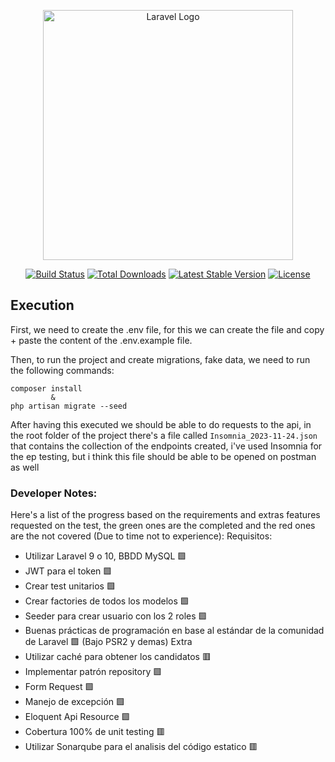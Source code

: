 <p align="center"><a href="https://laravel.com" target="_blank"><img src="https://raw.githubusercontent.com/laravel/art/master/logo-lockup/5%20SVG/2%20CMYK/1%20Full%20Color/laravel-logolockup-cmyk-red.svg" width="400" alt="Laravel Logo"></a></p>

<p align="center">
<a href="https://github.com/laravel/framework/actions"><img src="https://github.com/laravel/framework/workflows/tests/badge.svg" alt="Build Status"></a>
<a href="https://packagist.org/packages/laravel/framework"><img src="https://img.shields.io/packagist/dt/laravel/framework" alt="Total Downloads"></a>
<a href="https://packagist.org/packages/laravel/framework"><img src="https://img.shields.io/packagist/v/laravel/framework" alt="Latest Stable Version"></a>
<a href="https://packagist.org/packages/laravel/framework"><img src="https://img.shields.io/packagist/l/laravel/framework" alt="License"></a>
</p>

## Execution
First, we need to create the .env file, for this we can create the file and copy + paste the content
of the .env.example file.

Then, to run the project and create migrations, fake data, we need to run the following commands:
```
composer install
         &
php artisan migrate --seed
```

After having this executed we should be able to do requests to the api, in the root folder of the project there's a file called ``Insomnia_2023-11-24.json`` that contains the collection of the endpoints created, i've used Insomnia for the ep testing, but i think this file should be able to be opened on postman as well

### Developer Notes:
Here's a list of the progress based on the requirements and extras features requested on the test, the green ones are the completed and the red ones are the not covered (Due to time not to experience):
Requisitos:
- Utilizar Laravel 9 o 10, BBDD MySQL 🟩
- JWT para el token 🟩
- Crear test unitarios 🟩
- Crear factories de todos los modelos 🟩
- Seeder para crear usuario con los 2 roles 🟩
- Buenas prácticas de programación en base al estándar de la comunidad de Laravel 🟩 (Bajo PSR2 y demas)
Extra
- Utilizar caché para obtener los candidatos 🟥
- Implementar patrón repository 🟩
- Form Request 🟩
- Manejo de excepción 🟩
- Eloquent Api Resource 🟩
- Cobertura 100% de unit testing 🟥
- Utilizar Sonarqube para el analisis del código estatico 🟥
